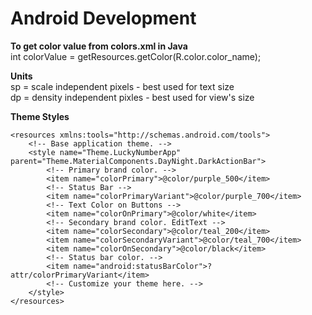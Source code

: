 # Android Development

**To get color value from colors.xml in Java**\
int colorValue = getResources.getColor(R.color.color_name);

**Units**\
sp = scale independent pixels - best used for text size\
dp = density independent pixles - best used for view's size

**Theme Styles**
```
<resources xmlns:tools="http://schemas.android.com/tools">
    <!-- Base application theme. -->
    <style name="Theme.LuckyNumberApp" parent="Theme.MaterialComponents.DayNight.DarkActionBar">
        <!-- Primary brand color. -->
        <item name="colorPrimary">@color/purple_500</item>
        <!-- Status Bar -->
        <item name="colorPrimaryVariant">@color/purple_700</item>
        <!-- Text Color on Buttons -->
        <item name="colorOnPrimary">@color/white</item>
        <!-- Secondary brand color. EditText -->
        <item name="colorSecondary">@color/teal_200</item>
        <item name="colorSecondaryVariant">@color/teal_700</item>
        <item name="colorOnSecondary">@color/black</item>
        <!-- Status bar color. -->
        <item name="android:statusBarColor">?attr/colorPrimaryVariant</item>
        <!-- Customize your theme here. -->
    </style>
</resources>
```
